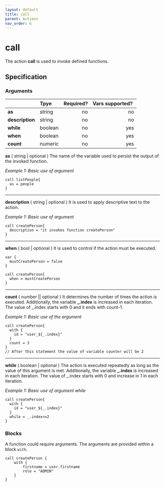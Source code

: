```yaml
---
layout: default
title: call
parent: Actions
nav_order: 6
---
```


<link rel="stylesheet" href="../../../assets/css/custom.css">

# call

The action **call** is used to invoke defined functions.

## Specification

### Arguments 

|                 | Tpye      | Required?| Vars supported? |
|:----------------|:----------|---------:|----------------:|
| **as**          | string    | no       | no              |
| **description** | string    | no       | no              |
| **while**       | boolean   | no       | yes             |
| **when**        | boolean   | no       | yes             |
| **count**       | numeric   | no       | yes             |

**as** ( string \| optional )  The name of the variable used to persist the output of the invoked function.

*Example 1: Basic use of argument*

```hcl
call listPeople{
  as = people
}
```
---
**description** ( string \| optional )  It is used to apply descriptive text to  the action.

*Example 1: Basic use of argument*

```hcl
call createPerson{
  description = "it invokes function createPerson"
}
```
---
**when** ( bool | optional ) It is used to control if the action must be executed.

```hcl
var {
  mustCreatePerson = false
}

call createPerson{
  when = mustCreatePerson
}
```
---
**count** ( number || optional ) It determines the number of times the action is executed. Additionally, the variable **_.index** is increased in each iteration. 
The value of _.index starts with 0 and it ends with count-1.

*Example 1: Basic use of the argument*
```hcl
call createPerson{
  with {
    id = "user_${_.index}"
  }
  count = 3
}
// After this statement the value of variable counter will be 2
```

---
**while** ( boolean \| optional )  The action is executed repeatedly as long as the value of this argument is met. Additionally, the variable **_.index** is increased in each iteration. The value of _.index starts with 0 and increase in 1 in each iteration.

*Example 1: Basic use of argument while*
```hcl
call createPerson{
  with {
    id = "user_${_.index}"
  }
  while = _.index<=2
}
```

### Blocks

A function could require arguments. The arguments are provided within a block `with`. 

```hcl
call createPerson {
    with {
        firstname = user.firstname
        role = "ADMIN"
    }
}
```
